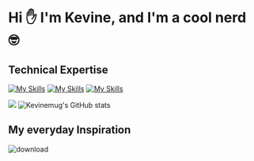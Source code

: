 
 # Hi ✋ I'm Kevine, and I'm a cool nerd 🤓


<!---
Kevinemug/Kevinemug is a ✨ special ✨ repository because its `README.md` (this file) appears on your GitHub profile.
You can click the Preview link to take a look at your changes.
--->

## Technical Expertise
[![My Skills](https://skillicons.dev/icons?i=js,html,css,php,react)](https://skillicons.dev) 
[![My Skills](https://skillicons.dev/icons?i=java,figma&theme=light)](https://skillicons.dev)
[![My Skills](https://skillicons.dev/icons?i=nodejs,tailwind,c,typescript)](https://skillicons.dev)





[![](https://visitcount.itsvg.in/api?id=Kevinemug&label=Profile%20Views&color=11&icon=7&pretty=true)](https://visitcount.itsvg.in)
![Kevinemug's GitHub stats](https://github-readme-stats.vercel.app/api?username=Kevinemug&show_icons=true&theme=transparent)

## My everyday Inspiration

![download](https://user-images.githubusercontent.com/98740834/227730275-000d0dd8-2329-4c23-a483-1470c7489cff.png)
